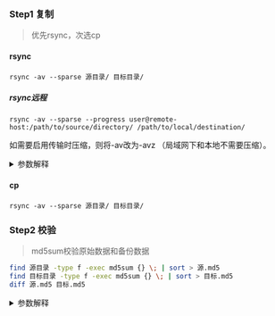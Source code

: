 ### Step1 复制

> 优先rsync，次选cp

#### rsync

`rsync -av --sparse 源目录/ 目标目录/`

##### rsync远程

`rsync -av --sparse --progress user@remote-host:/path/to/source/directory/ /path/to/local/destination/
`

如需要启用传输时压缩，则将-av改为-avz （局域网下和本地不需要压缩）。

<details><summary>参数解释</summary>

1. `rsync` 基本介绍：
   - 一个高效的文件同步和传输工具
   - 支持增量传输（只传输变化的部分）
   - 可以保持文件的所有属性

2. 参数解释：
   - `-a`（archive模式）包含以下功能：
     * -r：递归复制目录
     * -l：复制符号链接
     * -p：保持权限
     * -t：保持时间戳
     * -g：保持组
     * -o：保持所有者
     * -D：保持设备文件和特殊文件
   
   - `-v`（verbose）:
     * 显示详细的传输信息
     * 可以看到每个被传输的文件
   
   - `--sparse`:
     * 特殊处理稀疏文件
     * 保持文件的"稀疏"特性
     * 节省磁盘空间

3. 路径格式说明：
   - `源目录/`：末尾的/很重要
     * 带/：复制目录中的内容
     * 不带/：复制目录本身
   
   - `目标目录/`：
     * 指定同步的目标位置
     * 如果目标目录不存在，会自动创建

4. 命令执行效果：
   - 将源目录中的所有内容复制到目标目录
   - 保持所有文件属性和权限
   - 智能处理稀疏文件
   - 显示传输进度
   - 只传输发生变化的文件

5. 常见使用场景：
   - 备份数据
   - 目录同步
   - 服务器之间传输文件
   - 维护镜像站点

6. 优势：
   - 效率高（增量传输）
   - 可靠性好
   - 保持文件属性
   - 支持断点续传
   - 网络传输时支持压缩

使用示例：
```bash
# 本地目录同步
rsync -av --sparse /home/user/docs/ /backup/docs/

# 远程同步（通过SSH）
rsync -av --sparse /local/path/ user@remote:/path/
```

</details>

#### cp

`rsync -av --sparse 源目录/ 目标目录/`


### Step2 校验

> md5sum校验原始数据和备份数据

```bash
find 源目录 -type f -exec md5sum {} \; | sort > 源.md5
find 目标目录 -type f -exec md5sum {} \; | sort > 目标.md5
diff 源.md5 目标.md5
```

<details><summary>参数解释</summary>

```
1. `find 目录`
   - find 命令用于在指定目录中搜索
   - "目录" 是要搜索的起始目录

2. `-type f`
   - 指定只查找普通文件
   - 排除目录、符号链接等其他类型的文件

3. `-exec md5sum {} \;`
   - -exec 表示对找到的每个文件执行后面的命令
   - md5sum 是计算文件的 MD5 校验和的命令
   - {} 是一个占位符，代表 find 找到的每个文件名
   - \; 表示 -exec 命令的结束

4. `| sort`
   - | 是管道符号，将前面命令的输出传递给 sort 命令
   - sort 命令将结果按字母顺序排序

5. `> xxx.md5`
   - > 是重定向符号，将排序后的结果保存到文件
   - xxx.md5 是保存结果的目标文件
```
</details>
